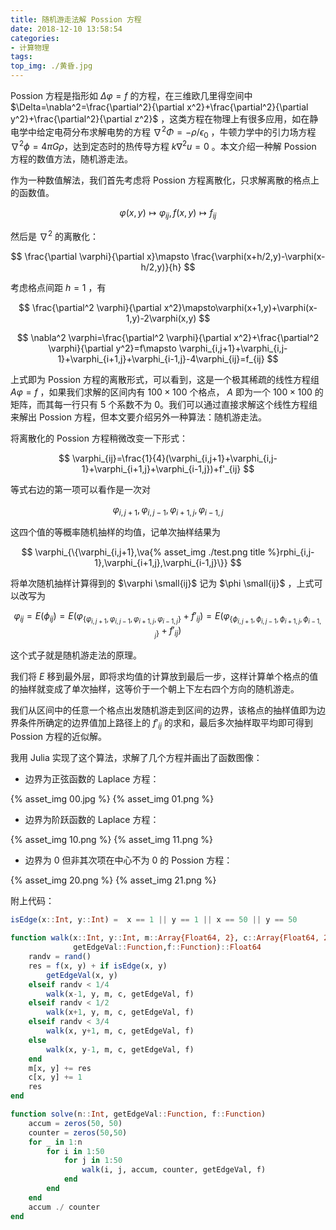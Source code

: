 ```yaml
---
title: 随机游走法解 Possion 方程
date: 2018-12-10 13:58:54
categories:
- 计算物理
tags:
top_img: ./黄昏.jpg
---
```



Possion 方程是指形如 $\Delta \varphi = f$ 的方程，在三维欧几里得空间中 $\Delta=\nabla^2=\frac{\partial^2}{\partial x^2}+\frac{\partial^2}{\partial y^2}+\frac{\partial^2}{\partial z^2}$ ，这类方程在物理上有很多应用，如在静电学中给定电荷分布求解电势的方程 $\nabla^2\Phi=-\rho/\epsilon_0$ ，牛顿力学中的引力场方程 $\nabla^2\phi=4\pi G\rho$，达到定态时的热传导方程 $k\nabla^2u=0$ 。本文介绍一种解 Possion 方程的数值方法，随机游走法。

作为一种数值解法，我们首先考虑将 Possion 方程离散化，只求解离散的格点上的函数值。

$$
\varphi(x,y) \mapsto \varphi_{ij},f(x,y) \mapsto f_{ij}
$$

然后是 $\nabla^2$ 的离散化：

$$
\frac{\partial \varphi}{\partial x}\mapsto \frac{\varphi(x+h/2,y)-\varphi(x-h/2,y)}{h}
$$

考虑格点间距 $h=1$ ，有

$$
\frac{\partial^2 \varphi}{\partial x^2}\mapsto\varphi(x+1,y)+\varphi(x-1,y)-2\varphi(x,y) 
$$

$$
\nabla^2 \varphi=\frac{\partial^2 \varphi}{\partial x^2}+\frac{\partial^2 \varphi}{\partial y^2}=f\mapsto \varphi_{i,j+1}+\varphi_{i,j-1}+\varphi_{i+1,j}+\varphi_{i-1,j}-4\varphi_{ij}=f_{ij} 
$$

上式即为 Possion 方程的离散形式，可以看到，这是一个极其稀疏的线性方程组 $A\varphi=f$ ，如果我们求解的区间内有 $100\times100$ 个格点， $A$ 即为一个 $100\times100$ 的矩阵，而其每一行只有 $5$ 个系数不为 $0$。我们可以通过直接求解这个线性方程组来解出 Possion 方程，但本文要介绍另外一种算法：随机游走法。

将离散化的 Possion 方程稍微改变一下形式：

$$
\varphi_{ij}=\frac{1}{4}(\varphi_{i,j+1}+\varphi_{i,j-1}+\varphi_{i+1,j}+\varphi_{i-1,j})+f'_{ij} 
$$

等式右边的第一项可以看作是一次对 

$$
\varphi_{i,j+1},\varphi_{i,j-1},\varphi_{i+1,j},\varphi_{i-1,j}
$$

这四个值的等概率随机抽样的均值，记单次抽样结果为 

$$
\varphi_{\{\varphi_{i,j+1},\va{% asset_img ./test.png title %}rphi_{i,j-1},\varphi_{i+1,j},\varphi_{i-1,j}\}}
$$

将单次随机抽样计算得到的 $\varphi \small{ij}$ 记为 $\phi \small{ij}$ ，上式可以改写为

$$
\varphi_{ij}=E(\phi_{ij})=E(\varphi_{\{\varphi_{i,j+1},\varphi_{i,j-1},\varphi_{i+1,j},\varphi_{i-1,j}\}}+f'_{ij})=E(\varphi_{\{\phi_{i,j+1},\phi_{i,j-1},\phi_{i+1,j},\phi_{i-1,j}\}}+f'_{ij}) 
$$

这个式子就是随机游走法的原理。

我们将 $E$ 移到最外层，即将求均值的计算放到最后一步，这样计算单个格点的值的抽样就变成了单次抽样，这等价于一个朝上下左右四个方向的随机游走。

我们从区间中的任意一个格点出发随机游走到区间的边界，该格点的抽样值即为边界条件所确定的边界值加上路径上的 $f'_{ij}$ 的求和，最后多次抽样取平均即可得到 Possion 方程的近似解。

我用 Julia 实现了这个算法，求解了几个方程并画出了函数图像：

- 边界为正弦函数的 Laplace 方程：

{% asset_img 00.jpg %}
{% asset_img 01.png %}

- 边界为阶跃函数的 Laplace 方程：

{% asset_img 10.png %}
{% asset_img 11.png %}

- 边界为 0 但非其次项在中心不为 0 的 Possion 方程：

{% asset_img 20.png %}
{% asset_img 21.png %}

附上代码：

```julia
isEdge(x::Int, y::Int) =  x == 1 || y == 1 || x == 50 || y == 50

function walk(x::Int, y::Int, m::Array{Float64, 2}, c::Array{Float64, 2},
              getEdgeVal::Function,f::Function)::Float64
    randv = rand()
    res = f(x, y) + if isEdge(x, y)
        getEdgeVal(x, y)
    elseif randv < 1/4
        walk(x-1, y, m, c, getEdgeVal, f)
    elseif randv < 1/2
        walk(x+1, y, m, c, getEdgeVal, f)
    elseif randv < 3/4
        walk(x, y+1, m, c, getEdgeVal, f)
    else
        walk(x, y-1, m, c, getEdgeVal, f)
    end
    m[x, y] += res
    c[x, y] += 1
    res
end

function solve(n::Int, getEdgeVal::Function, f::Function)
    accum = zeros(50, 50)
    counter = zeros(50,50)
    for _ in 1:n
        for i in 1:50
            for j in 1:50
                walk(i, j, accum, counter, getEdgeVal, f)
            end
        end
    end
    accum ./ counter
end
```